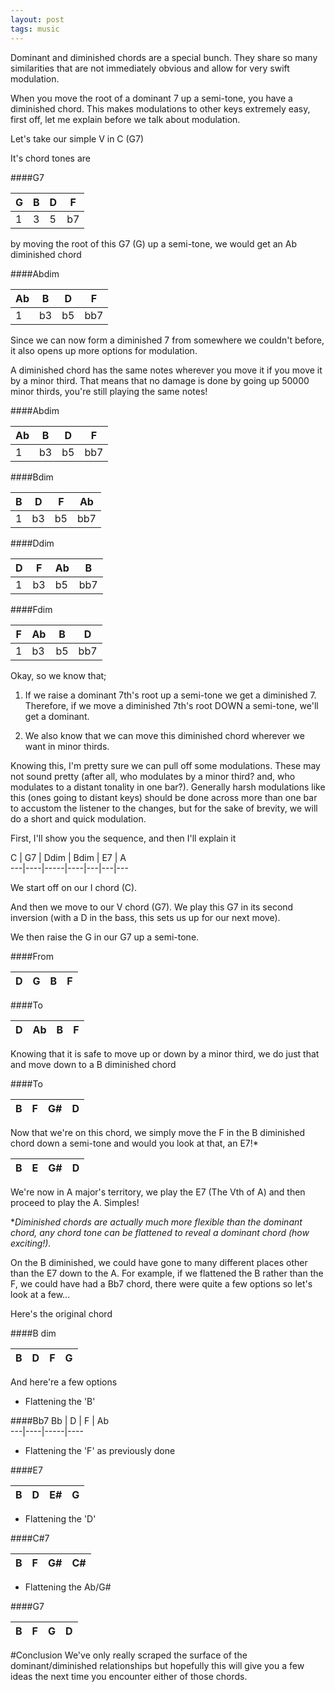 ```yaml
---
layout: post
tags: music
---
```


Dominant and diminished chords are a special bunch. They share so many similarities that are not immediately obvious and allow for very swift modulation. 

When you move the root of a dominant 7 up a semi-tone, you have a diminished chord. This makes modulations to other keys extremely easy, first off, let me explain before we talk about modulation.

Let's take our simple V in C (G7)

It's chord tones are

####G7

G  | B  | D    | F    
---|----|-----|----
1|  3   | 5   | b7  

by moving the root of this G7 (G) up a semi-tone, we would get an Ab diminished chord

####Abdim

Ab  | B  | D    | F    
---|----|-----|----
1|  b3   | b5   | bb7  

Since we can now form a diminished 7 from somewhere we couldn't before, it also opens up more options for modulation. 

A diminished chord has the same notes wherever you move it if you move it by a minor third. That means that no damage is done by going up 50000 minor thirds, you're still playing the same notes!

####Abdim

Ab  | B  | D    | F    
---|----|-----|----
1|  b3   | b5   | bb7  

####Bdim

B  | D  | F    | Ab    
---|----|-----|----
1|  b3   | b5   | bb7  

####Ddim

D  | F  | Ab    | B    
---|----|-----|----
1|  b3   | b5   | bb7  

####Fdim 

F  | Ab  | B    | D    
---|----|-----|----
1|  b3   | b5   | bb7  

Okay, so we know that;

1) If we raise a dominant 7th's root up a semi-tone we get a diminished 7. Therefore, if we move a diminished 7th's root DOWN a semi-tone, we'll get a dominant.

2) We also know that we can move this diminished chord wherever we want in minor thirds.

Knowing this, I'm pretty sure we can pull off some modulations. These may not sound pretty (after all, who modulates by a minor third? and, who modulates to a distant tonality in one bar?). Generally harsh modulations like this (ones going to distant keys) should be done across more than one bar to accustom the listener to the changes, but for the sake of brevity, we will do a short and quick modulation.

First, I'll show you the sequence, and then I'll explain it

C  | G7  | Ddim   | Bdim | E7 | A    
---|----|-----|----|---|---|---

We start off on our I chord (C).

And then we move to our V chord (G7). We play this G7 in its second inversion (with a D in the bass, this sets us up for our next move).

We then raise the G in our G7 up a semi-tone. 

####From

D  | G  | B    | F    
---|----|-----|----

####To

D | Ab  | B    | F    
---|----|-----|----

Knowing that it is safe to move up or down by a minor third, we do just that and move down to a B diminished chord 

####To 

B | F  | G#    | D    
---|----|-----|----

Now that we're on this chord, we simply move the F in the B diminished chord down a semi-tone and would you look at that, an E7!*

B | E  | G#    | D    
---|----|-----|----

We're now in A major's territory, we play the E7 (The Vth of A) and then proceed to play the A.
Simples!


**Diminished chords are actually much more flexible than the dominant chord, any chord tone can be flattened to reveal a dominant chord (how exciting!).*

On the B diminished, we could have gone to many different places other than the E7 down to the A. For example, if we flattened the B rather than the F, we could have had a Bb7 chord, there were quite a few options so let's look at a few...

Here's the original chord

####B dim

B | D  | F    | G   
---|----|-----|----


And here're a few options

- Flattening the 'B'

####Bb7
Bb | D  | F    | Ab    
---|----|-----|----


- Flattening the 'F' as previously done

####E7

B | D  | E#    | G    
---|----|-----|----

- Flattening the 'D'

####C#7

B | F  | G#    | C#    
---|----|-----|----


- Flattening the Ab/G#

####G7

B | F  | G    | D    
---|----|-----|----

#Conclusion
We've only really scraped the surface of the dominant/diminished relationships but hopefully this will give you a few ideas the next time you encounter either of those chords.
